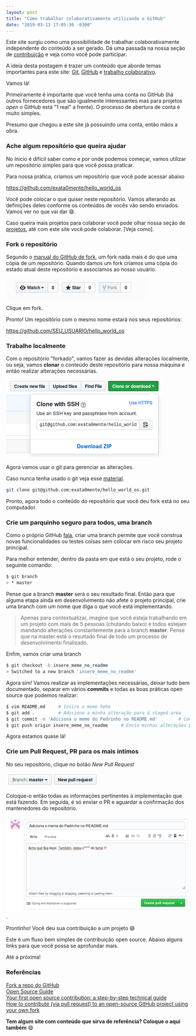 ```yaml
---
layout: post
title: "Como trabalhar colaborativamente utilizando o GitHub"
date: "2019-03-13 17:05:36 -0300"
---
```

Este site surgiu como uma possibilidade de trabalhar colaborativamente independente do conteúdo a ser gerado. Dá uma passada na nossa seção de [contribuição](https://exata0mente.com.br/contribua/) e veja como você pode participar.

A ideia desta postagem é trazer um conteúdo que aborde temas importantes para este site: [Git](https://git-scm.com/), [GitHub](https://github.com/) e [trabalho colaborativo](https://opensource.guide/).

Vamos lá!

Primeiramente é importante que você tenha uma conta no GitHub (há outros fornecedores que são igualmente interessantes mas para projetos *open* o GitHub está "1 real" a frente). O processo de abertura de conta é muito simples.

Presumo que chegou a este site já possuindo uma conta, então mãos a obra.

### Ache algum repositório que queira ajudar

No ínicio é difícil saber como e por onde podemos começar, vamos utilizar um repositório simples para que você possa praticar.

Para nossa prática, criamos um repositório que você pode acessar abaixo

https://github.com/exata0mente/hello_world_os

Você pode colocar o que quiser neste repositório. Vamos alterando as definições deles conforme os conteúdos de vocês vão sendo enviados. Vamos ver no que vai dar :smile:.

Caso queira mais projetos para colaborar você pode olhar nossa seção de [projetos](https://exata0mente.com.br/contribua/), até com este site você pode colaborar. [Veja como].

### Fork o repositório

Segundo o [manual do GitHub de fork](https://help.github.com/en/articles/fork-a-repo), um fork nada mais é do que uma cópia de um repositório. Quando damos um fork criamos uma cópia do estado atual deste repositório e associamos ao nosso usuário.

![fork do repositório](/assets/manual/fork_exata0mente.png)

Clique em fork.

Pronto! Um repositório com o mesmo nome estará nos seus repositórios:

https://github.com/SEU_USUARIO/hello_world_os

### Trabalhe localmente

Com o repositório "forkado", vamos fazer as devidas alterações localmente, ou seja, vamos **clonar** o conteúdo deste repositório para nossa máquina e então realizar alterações necessárias.

![clone do repositório](/assets/manual/clonar_exata0mente.png)

Agora vamos usar o git para gerenciar as alterações.

Caso nunca tenha usado o git veja esse [material]().

```bash
git clone git@github.com:exata0mente/hello_world_os.git
```

Pronto, agora todo o conteúdo do repositório que você deu fork está no seu computador.

### Crie um parquinho seguro para todos, uma branch

Como o próprio GitHub [fala](https://help.github.com/en/articles/fork-a-repo#next-steps), criar uma branch permite que você construa novas funcionalidades ou testes coisas sem colocar em risco seu projeto principal.

Para melhor entender, dentro da pasta em que está o seu projeto, rode o seguinte comando:

```bash
$ git branch
> * master
```

Pense que a branch **master** será o seu resultado final. Então para que alguma etapa ainda em desenvolvimento não afete o projeto principal, crie uma branch com um nome que diga o que você está implementando.
> Apenas para contextualizar, imagine que você esteja trabalhando em um projeto com mais de 5 pessoas (chutando baixo) e todos estejam mandando alterações constantemente para a branch **master**. Pense que na master está o resultado final de todo um processo de desenvolvimento finalizado.

Enfim, vamos criar uma branch

```bash
$ git checkout -b insere_meme_no_readme
> Switched to a new branch 'insere_meme_no_readme'
```
Agora sim! Vamos realizar as implementações necessárias, deixar tudo bem documentado, separar em vários **commits** e todas as boas práticas open source que podemos realizar:

```bash
$ vim README.md     # Insiro o meme hehe
$ git add .         # Adiciono a minha alteração para á staged area
$ git commit -m 'Adiciona o meme do Pedrinho no README.md'        # Commito minhas alterações e deixo o arquivo pronto para ser utilizado.
$ git push origin insere_meme_no_readme     # Envio minhas alterações para serem avaliadas
```
Agora estamos quase lá!

### Crie um Pull Request, PR para os mais íntimos

No seu repositório, clique no botão *New Pull Request*

![pull request do repositório](/assets/manual/pr_exata0mente01.png)

Coloque-o então todas as informações pertinentes à implementação que está fazendo. Em seguida, é só enviar o PR e aguardar a confirmação dos mantenedores do repositório.

![pull request do repositório comentario](/assets/manual/pr_exata0mente02.png).

Prontinho! Você deu sua contribuição a um projeto :smile:

Este é um fluxo bem simples de contribuição open source. Abaixo alguns links para que você possa se aprofundar mais.

Até a próxima!

### Referências

[Fork a repo do GitHub](https://help.github.com/en/articles/fork-a-repo)  
[Open Source Guide](https://opensource.guide/)  
[Your first open source contribution: a step-by-step technical guide](https://medium.com/@jenweber/your-first-open-source-contribution-a-step-by-step-technical-guide-d3aca55cc5a6)  
[How to contribute (via pull request) to an open-source GitHub project using your own fork](https://mattstauffer.com/blog/how-to-contribute-to-an-open-source-github-project-using-your-own-fork/)

**Tem algum site com conteúdo que sirva de referência? Coloque o aqui também** :smile:

